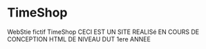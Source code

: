# TimeShop
WebStie fictif TimeShop
CECI EST UN SITE REALISé EN COURS DE CONCEPTION HTML DE NIVEAU DUT 1ere ANNEE
